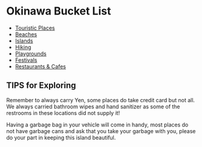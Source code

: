 # Okinawa Bucket List

* [Touristic Places](./tourism.md)
* [Beaches](./beaches.md)
* [Islands](./islands.md)
* [Hiking](./hiking.md)
* [Playgrounds](./playgrounds.md)
* [Festivals](./festivals.md)
* [Restaurants & Cafes](./restaurants.md)

## TIPS for Exploring
Remember to always carry Yen, some places do take credit card but not all. We always carried bathroom wipes and hand sanitizer as some of the restrooms in these locations did not supply it!

Having a garbage bag in your vehicle will come in handy, most places do not have garbage cans and ask that you take your garbage with you, please do your part in keeping this island beautiful.
